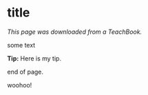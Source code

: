# title

_This page was downloaded from a TeachBook._

some text

**Tip:** Here is my tip.

end of page.

woohoo!